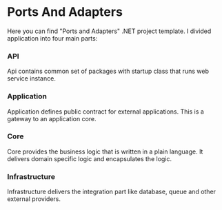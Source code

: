 # Ports And Adapters
Here you can find "Ports and Adapters" .NET project template. I divided application into four main parts:

### API
Api contains common set of packages with startup class that runs web service instance.
    
### Application
Application defines public contract for external applications. This is a gateway to an application core.

### Core
Core provides the business logic that is written in a plain language. It delivers domain specific logic and encapsulates the logic.

### Infrastructure
Infrastructure delivers the integration part like database, queue and other external providers.
